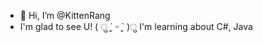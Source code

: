 - 👋 Hi, I’m @KittenRang
- I'm glad to see U! ( ु ´͈ ᵕ `͈ )ु
I'm learning about C#, Java


<!---
KittenRang/KittenRang is a ✨ special ✨ repository because its `README.md` (this file) appears on your GitHub profile.
You can click the Preview link to take a look at your changes.
--->
